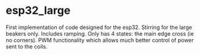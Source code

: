 # esp32_large
First implementation of code designed for the esp32. Stirring for the large beakers only. Includes ramping. Only has 4 states: the main edge cross (ie no corners). PWM functionality which allows much better control of power sent to the coils.
